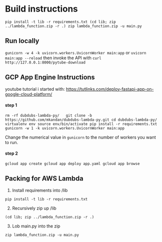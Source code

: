 # Build instructions

`pip install -t lib -r requirements.txt
(cd lib; zip ../lambda_function.zip -r .)
zip lambda_function.zip -u main.py`

## Run locally

`gunicorn -w 4 -k uvicorn.workers.UvicornWorker main:app`
or
`uvicorn main:app --reload`
then invoke the API with
`curl http://127.0.0.1:8000/pytube-download`

## GCP App Engine Instructions

youtube tutorial i started with: https://tutlinks.com/deploy-fastapi-app-on-google-cloud-platform/

#### step 1

`rm -rf dubdubs-lambda-py/  
git clone -b https://github.com/mkandan/dubdubs-lambda-py.git
cd dubdubs-lambda-py/
virtualenv env
source env/bin/activate
pip install -r requirements.txt
gunicorn -w 1 -k uvicorn.workers.UvicornWorker main:app`

Change the numerical value in `gunicorn` to the number of workers you want to run.

#### step 2

`gcloud app create
gcloud app deploy app.yaml
gcloud app browse`

## Packing for AWS Lambda

1. Install requirements into /lib

`pip install -t lib -r requirements.txt`

2. Recursively zip up /lib

`(cd lib; zip ../lambda_function.zip -r .)`

3. Lob main.py into the zip

`zip lambda_function.zip -u main.py`
